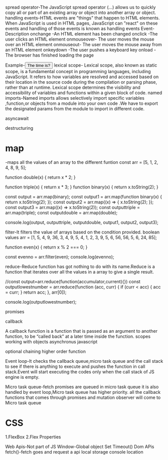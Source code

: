 spread operator-The JavaScript spread operator (...) allows us to quickly copy all or part of an existing array or object into another array or object.
handling events-HTML events are "things" that happen to HTML elements.
When JavaScript is used in HTML pages, JavaScript can "react" on these events and handling of those events is known as handling events
Event- Description
onchange -An HTML element has been changed
onclick -The user clicks an HTML element
onmouseover- The user moves the mouse over an HTML element
onmouseout- The user moves the mouse away from an HTML element
onkeydown -The user pushes a keyboard key
onload -The browser has finished loading the page

Example-<button onclick="displayDate()">The time is?</button>
lexical scope-
Lexical scope, also known as static scope, is a fundamental concept in programming languages, including JavaScript. It refers to how variables are resolved and accessed based on their location in the source code during the compilation or parsing phase, rather than at runtime. Lexical scope determines the visibility and accessibility of variables and functions within a given block of code.
named imports-Named imports allows selectively import specific variables ,function,or objects from a module into your own code .We have to export the designated params from the module to import in different code.

asyncawait

destructuring

<h1>map</h1>-maps all the values of an array to the different funtion
const arr = [5, 1, 2, 4, 8, 9, 5];

function double(x) {
return x \* 2;
}

function triple(x) {
return x \* 3;
}
function binary(x) {
return x.toString(2);
}

const output = arr.map(binary);
const output1 = arr.map(function binary(x) {
return x.toString(2);
});
const output2 = arr.map((x) => {
x.toString(2);
});
const output3 = arr.map((x) => x.toString(2));
const outputtriple = arr.map(triple);
const outputdouble = arr.map(double);

console.log(output, outputtriple, outputdouble, output1, output2, output3);

filter-It filters the value of arrays based on the condition provided. boolean values
arr = [1, 5, 4, 9, 36, 3, 4, 9, 5, 4, 1, 2, 3, 9, 5, 6, 56, 56, 5, 6, 24, 85];

function even(x) {
return x % 2 === 0;
}

const evenno = arr.filter(even);
console.log(evenno);

reduce-Reduce function has got nothing to do with its name.Reduce is a function that iterates over all the values in a array to give a single result.

//const output=arr.reduce(function(accumulator,current){})
const outputlowestnumber = arr.reduce(function (acc, curr) {
if (curr < acc) {
acc = curr;
}
return acc;
}, arr[0]);

console.log(outputlowestnumber);

promises

callback

A callback function is a function that is passed as an argument to another function, to be “called back” at a later time inside the function.
scopes
working with objects
asynchronus javascript

optional chaining
higher order function

Event loop-It checks the callback queue,micro task queue and the call stack to see if there is anything to execute and pushes the function in call stack.Event will start executing the codes only when the call stack of JS engine is empty.

Micro task queue-fetch promises are queued in micro task queue it is also handled by event loop,Micro task queue has higher priority. all the callback functions that comes through promises and mutation observer will come to Micro task queue

<h1>CSS</h1>
1.FlexBox
2.Flex Properties

Web Apis-Not part of JS Window-Global object
Set Timeout()
Dom APis
fetch()-fetch goes and request a api
local storage
console
location

